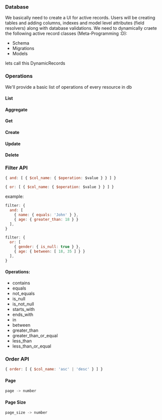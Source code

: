### Database

We basically need to create a UI for active records. Users will be creating tables and adding columns, indexes and model level attributes (field resolvers) along with database validations. We need to dynamically craete the following active record classes (Meta-Programming :D): 

- Schema
- Migrations
- Models

lets call this DynamicRecords

### Operations
We'll provide a basic list of operations of every resource in db

#### List
#### Aggregate
#### Get
#### Create
#### Update
#### Delete

### Filter API
```javascript
{ and: [ { $col_name: { $operation: $value } } ] }

{ or: [ { $col_name: { $operation: $value } } ] }
```

example:
```javascript
filter: {
  and: [
    { name: { equals: 'John' } },
    { age: { greater_than: 18 } }
  ],
}

filter: {
  or: [
    { gender: { is_null: true } },
    { age: { between: [ 18, 35 ] } }
  ],
}
```

#### Operations:
- contains
- equals
- not_equals
- is_null
- is_not_null
- starts_with
- ends_with
- in
- between
- greater_than
- greater_than_or_equal
- less_than
- less_than_or_equal

### Order API
```javascript
{ order: [ { $col_name: 'asc' | 'desc' } ] }
```

#### Page
```javascript
page -> number
```

#### Page Size
```javascript
page_size -> number
```